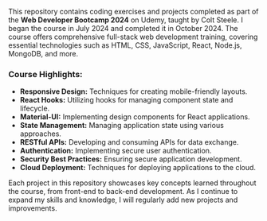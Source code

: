 This repository contains coding exercises and projects completed as part of the **Web Developer Bootcamp 2024** on Udemy, taught by Colt Steele. I began the course in July 2024 and completed it in October 2024. The course offers comprehensive full-stack web development training, covering essential technologies such as HTML, CSS, JavaScript, React, Node.js, MongoDB, and more.

### Course Highlights:
- **Responsive Design:** Techniques for creating mobile-friendly layouts.
- **React Hooks:** Utilizing hooks for managing component state and lifecycle.
- **Material-UI:** Implementing design components for React applications.
- **State Management:** Managing application state using various approaches.
- **RESTful APIs:** Developing and consuming APIs for data exchange.
- **Authentication:** Implementing secure user authentication.
- **Security Best Practices:** Ensuring secure application development.
- **Cloud Deployment:** Techniques for deploying applications to the cloud.

Each project in this repository showcases key concepts learned throughout the course, from front-end to back-end development. As I continue to expand my skills and knowledge, I will regularly add new projects and improvements.